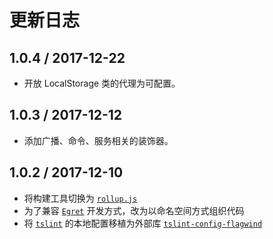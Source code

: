 # 更新日志

## 1.0.4 / 2017-12-22

- 开放 LocalStorage 类的代理为可配置。

## 1.0.3 / 2017-12-12

- 添加广播、命令、服务相关的装饰器。

## 1.0.2 / 2017-12-10

- 将构建工具切换为 [`rollup.js`](https://rollupjs.org/zh)
- 为了兼容 [`Egret`](http://developer.egret.com/cn/) 开发方式，改为以命名空间方式组织代码
- 将 [`tslint`](https://palantir.github.io/tslint/) 的本地配置移植为外部库 [`tslint-config-flagwind`](https://www.npmjs.com/package/tslint-config-flagwind)